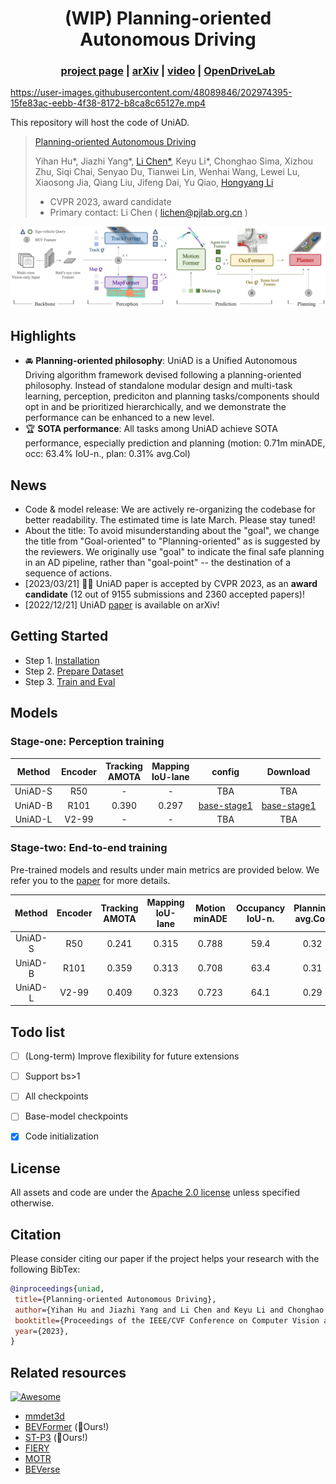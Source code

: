 <div align="center">   
  
# (WIP) Planning-oriented Autonomous Driving
</div>

<!-- <p align="center">
 <a href="https://opendrivelab.github.io/UniAD/">
    <img alt="Project Page" src="https://img.shields.io/badge/Project%20Page-Open-yellowgreen.svg" target="_blank" />
  </a>
  <a href="https://github.com/OpenDriveLab/UniAD/blob/master/LICENSE">
    <img alt="License: Apache2.0" src="https://img.shields.io/badge/license-Apache%202.0-blue.svg" target="_blank" />
  </a>
  <a href="https://github.com/OpenDriveLab/UniAD/issues?q=is%3Aissue+is%3Aopen+label%3A%22good+first+issue%22">
    <img alt="Good first issue" src="https://img.shields.io/github/issues/OpenDriveLab/UniAD/good%20first%20issue" target="_blank" />
  </a>
</p> -->

<h3 align="center">
  <a href="https://opendrivelab.github.io/UniAD/">project page</a> |
  <a href="https://arxiv.org/abs/2212.10156">arXiv</a> |
  <a href="">video</a> |
  <a href="https://opendrivelab.com/">OpenDriveLab</a>
  
</h3>

https://user-images.githubusercontent.com/48089846/202974395-15fe83ac-eebb-4f38-8172-b8ca8c65127e.mp4

This repository will host the code of UniAD.

> [Planning-oriented Autonomous Driving](https://arxiv.org/abs/2212.10156)
>
> Yihan Hu*, Jiazhi Yang*, [Li Chen*](https://scholar.google.com/citations?user=ulZxvY0AAAAJ&hl=en&authuser=1), Keyu Li*, Chonghao Sima, Xizhou Zhu, Siqi Chai, Senyao Du, Tianwei Lin, Wenhai Wang, Lewei Lu, Xiaosong Jia, Qiang Liu, Jifeng Dai, Yu Qiao, [Hongyang Li](https://lihongyang.info/)
> - CVPR 2023, award candidate
> - Primary contact: Li Chen ( lichen@pjlab.org.cn )

![teaser](sources/pipeline.png)

## Highlights

- :oncoming_automobile: **Planning-oriented philosophy**: UniAD is a Unified Autonomous Driving algorithm framework devised following a planning-oriented philosophy. Instead of standalone modular design and multi-task learning, perception, prediciton and planning tasks/components should opt in and be prioritized hierarchically, and we demonstrate the performance can be enhanced to a new level.
- :trophy: **SOTA performance**: All tasks among UniAD achieve SOTA performance, especially prediction and planning (motion: 0.71m minADE, occ: 63.4% IoU-n., plan: 0.31% avg.Col)

## News

- Code & model release: We are actively re-organizing the codebase for better readability. The estimated time is late March. Please stay tuned!
- About the title: To avoid misunderstanding about the "goal", we change the title from "Goal-oriented" to "Planning-oriented" as is suggested by the reviewers. We originally use  "goal" to indicate the  final safe planning in an AD pipeline, rather than "goal-point" -- the destination of a sequence of actions.
- [2023/03/21] :rocket::rocket: UniAD paper is accepted by CVPR 2023, as an **award candidate** (12 out of 9155 submissions and 2360 accepted papers)!
- [2022/12/21] UniAD [paper](https://arxiv.org/abs/2212.10156) is available on arXiv!

<!-- 
## Getting started

- [Installation]()
- [Dataset preparation]()
- [Train and eval]()
-->

## Getting Started
* Step 1. [Installation](docs/INSTALL.md)
* Step 2. [Prepare Dataset](docs/DATA_PREP.md)
* Step 3. [Train and Eval](docs/TRAIN_EVAL.md)


## Models
### Stage-one: Perception training

| Method | Encoder | Tracking<br>AMOTA | Mapping<br>IoU-lane | config | Download |
| :---: | :---: | :---: | :---: | :---:|:---:| 
| UniAD-S | R50 | -  | - | TBA | TBA |
| UniAD-B | R101 | 0.390 | 0.297 |  [base-stage1](projects/configs/track_map/base_stage1.py) | [base-stage1](https://github.com/OpenDriveLab/UniAD/releases/download/untagged-d7e1d5e20eded789eee9/uniad_base_track_map.pth) |
| UniAD-L | V2-99 | - | - | TBA | TBA |



### Stage-two: End-to-end training

Pre-trained models and results under main metrics are provided below. We refer you to the [paper](https://arxiv.org/abs/2212.10156) for more details.

| Method | Encoder | Tracking<br>AMOTA | Mapping<br>IoU-lane | Motion<br>minADE |Occupancy<br>IoU-n. | Planning<br>avg.Col. | config | Download |
| :---: | :---: | :---: | :---: | :---:|:---:| :---: | :---: | :---: |
| UniAD-S | R50 | 0.241  | 0.315 | 0.788 | 59.4  | 0.32 | TBA | TBA |
| UniAD-B | R101 | 0.359 | 0.313 | 0.708 | 63.4 | 0.31 |  TBA | TBA |
| UniAD-L | V2-99 | 0.409 | 0.323 | 0.723 | 64.1 | 0.29 | TBA | TBA |



## Todo list
- [ ] (Long-term) Improve flexibility for future extensions
- [ ] Support bs>1
- [ ] All checkpoints
- [ ] Base-model checkpoints
- [x] Code initialization


## License

All assets and code are under the [Apache 2.0 license](https://github.com/OpenDriveLab/UniAD/blob/master/LICENSE) unless specified otherwise.

## Citation

Please consider citing our paper if the project helps your research with the following BibTex:

```bibtex
@inproceedings{uniad,
 title={Planning-oriented Autonomous Driving}, 
 author={Yihan Hu and Jiazhi Yang and Li Chen and Keyu Li and Chonghao Sima and Xizhou Zhu and Siqi Chai and Senyao Du and Tianwei Lin and Wenhai Wang and Lewei Lu and Xiaosong Jia and Qiang Liu and Jifeng Dai and Yu Qiao and Hongyang Li},
 booktitle={Proceedings of the IEEE/CVF Conference on Computer Vision and Pattern Recognition},
 year={2023},
}
```
## Related resources

[![Awesome](https://awesome.re/badge.svg)](https://awesome.re)

- [mmdet3d](https://github.com/open-mmlab/mmdetection3d)
- [BEVFormer](https://github.com/fundamentalvision/BEVFormer) (:rocket:Ours!)
- [ST-P3](https://github.com/OpenPerceptionX/ST-P3) (:rocket:Ours!)
- [FIERY](https://github.com/wayveai/fiery)
- [MOTR](https://github.com/megvii-research/MOTR)
- [BEVerse](https://github.com/zhangyp15/BEVerse)